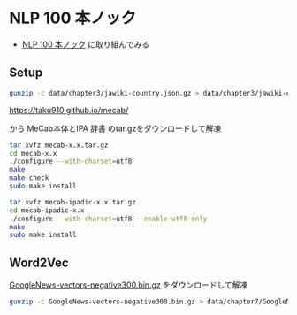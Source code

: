 # NLP 100 本ノック

- [NLP 100 本ノック](https://nlp100.github.io/ja/) に取り組んでみる

## Setup

```sh
gunzip -c data/chapter3/jawiki-country.json.gz > data/chapter3/jawiki-country.json
```

<https://taku910.github.io/mecab/>

から MeCab本体とIPA 辞書 のtar.gzをダウンロードして解凍

```sh
tar xvfz mecab-x.x.tar.gz
cd mecab-x.x
./configure --with-charset=utf8
make
make check
sudo make install
```

```sh
tar xvfz mecab-ipadic-x.x.tar.gz
cd mecab-ipadic-x.x
./configure --with-charset=utf8 --enable-utf8-only
make
sudo make install
```

## Word2Vec

[GoogleNews-vectors-negative300.bin.gz](https://drive.google.com/file/d/0B7XkCwpI5KDYNlNUTTlSS21pQmM/view?resourcekey=0-wjGZdNAUop6WykTtMip30g) をダウンロードして解凍

```sh
gunzip -c GoogleNews-vectors-negative300.bin.gz > data/chapter7/GoogleNews-vectors-negative300.bin
```

